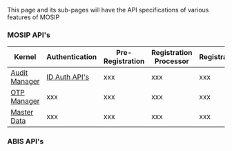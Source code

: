 This page and its sub-pages will have the API specifications of various features of MOSIP

### MOSIP API's
Kernel | Authentication | Pre-Registration | Registration Processor | Registration
-------|----------------|------------------|------------------------|-------------
[Audit Manager](https://github.com/mosip/mosip/wiki/2.1-Audit-Manager) | [ID Auth API's](https://github.com/mosip/mosip/wiki/2.4-ID-Authentication-APIs) | xxx | xxx | xxx
[OTP Manager](https://github.com/mosip/mosip/wiki/2.2-OTP-Manager) | xxx | xxx | xxx | xxx | xxx
[Master Data](https://github.com/mosip/mosip/wiki/2.3-Master-data-APIs) | xxx | xxx | xxx | xxx | xxx

### ABIS API's